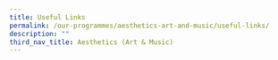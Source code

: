 ```yaml
---
title: Useful Links
permalink: /our-programmes/aesthetics-art-and-music/useful-links/
description: ""
third_nav_title: Aesthetics (Art & Music)
---
```

